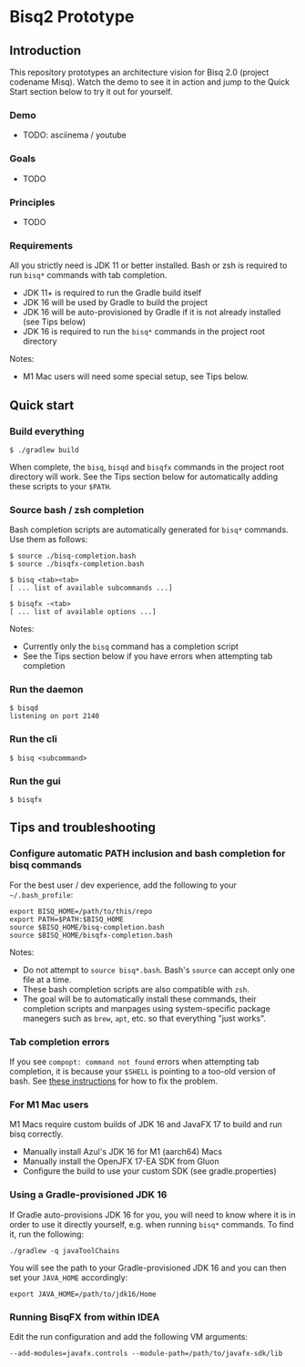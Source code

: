 # Bisq2 Prototype

## Introduction

This repository prototypes an architecture vision for Bisq 2.0 (project codename Misq). Watch the demo to see it in action and jump to the Quick Start section below to try it out for yourself.

### Demo

- TODO: asciinema / youtube

### Goals

- TODO

### Principles

- TODO

### Requirements

All you strictly need is JDK 11 or better installed. Bash or zsh is required to run `bisq*` commands with tab completion.

- JDK 11+ is required to run the Gradle build itself
- JDK 16 will be used by Gradle to build the project
- JDK 16 will be auto-provisioned by Gradle if it is not already installed (see Tips below)
- JDK 16 is required to run the `bisq*` commands in the project root directory

Notes:

 - M1 Mac users will need some special setup, see Tips below.


## Quick start

### Build everything

    $ ./gradlew build

When complete, the `bisq`, `bisqd` and `bisqfx` commands in the project root directory will work. See the Tips section below for automatically adding these scripts to your `$PATH`.

### Source bash / zsh completion

Bash completion scripts are automatically generated for `bisq*` commands. Use them as follows:

    $ source ./bisq-completion.bash
    $ source ./bisqfx-completion.bash

    $ bisq <tab><tab>
    [ ... list of available subcommands ...]

    $ bisqfx -<tab>
    [ ... list of available options ...]

Notes:

 - Currently only the `bisq` command has a completion script
 - See the Tips section below if you have errors when attempting tab completion

### Run the daemon

    $ bisqd
    listening on port 2140

### Run the cli

    $ bisq <subcommand>

### Run the gui

    $ bisqfx


## Tips and troubleshooting

### Configure automatic PATH inclusion and bash completion for bisq commands

For the best user / dev experience, add the following to your `~/.bash_profile`:

    export BISQ_HOME=/path/to/this/repo
    export PATH=$PATH:$BISQ_HOME
    source $BISQ_HOME/bisq-completion.bash
    source $BISQ_HOME/bisqfx-completion.bash

Notes:

 - Do not attempt to `source bisq*.bash`. Bash's `source` can accept only one file at a time.
 - These bash completion scripts are also compatible with `zsh`.
 - The goal will be to automatically install these commands, their completion scripts and manpages using system-specific package manegers such as `brew`, `apt`, etc. so that everything "just works".

### Tab completion errors

If you see `compopt: command not found` errors when attempting tab completion, it is because your `$SHELL` is pointing to a too-old version of bash. See [these instructions](https://github.com/Homebrew/homebrew-core/issues/18679#issuecomment-385442300) for how to fix the problem.

### For M1 Mac users

M1 Macs require custom builds of JDK 16 and JavaFX 17 to build and run bisq correctly.

 - Manually install Azul's JDK 16 for M1 (aarch64) Macs
 - Manually install the OpenJFX 17-EA SDK from Gluon
 - Configure the build to use your custom SDK (see gradle.properties)

### Using a Gradle-provisioned JDK 16

If Gradle auto-provisions JDK 16 for you, you will need to know where it is in order to use it directly yourself, e.g. when running `bisq*` commands. To find it, run the following:

    ./gradlew -q javaToolChains

You will see the path to your Gradle-provisioned JDK 16 and you can then set your `JAVA_HOME` accordingly:

    export JAVA_HOME=/path/to/jdk16/Home

### Running BisqFX from within IDEA

Edit the run configuration and add the following VM arguments:

    --add-modules=javafx.controls --module-path=/path/to/javafx-sdk/lib
